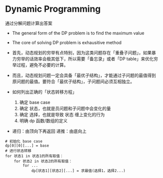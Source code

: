 # Dynamic Programming

通过分解问题计算出答案

- The general form of the DP problem is to find the maximum value 

- The core of solving DP problem is exhausitive method

- 首先，动态规划的穷举有点特别，因为这类问题存在「重叠子问题」，如果暴力穷举的话效率会极其低下，所以需要「备忘录」或者「DP table」来优化穷举过程，避免不必要的计算。

- 而且，动态规划问题一定会具备「最优子结构」，才能通过子问题的最值得到原问题的最值。要符合「最优子结构」，子问题间必须互相独立。

- 如何列出正确的「状态转移方程」
  1. 确定 base case
  2. 确定 状态，也就是员问题和子问题中会变化的量
  3. 确定 选择，也就是导致 状态 缠上变化的行为
  4. 明确 dp 函数/数组的定义

- 递归：由顶向下再返回 递推：由底向上

```
# 初始化 base case
dp[0][0][...] = base
# 进行状态转移
for 状态1 in 状态1的所有取值：
    for 状态2 in 状态2的所有取值：
        for ...
            dp[状态1][状态2][...] = 求最值(选择1，选择2...)
```
